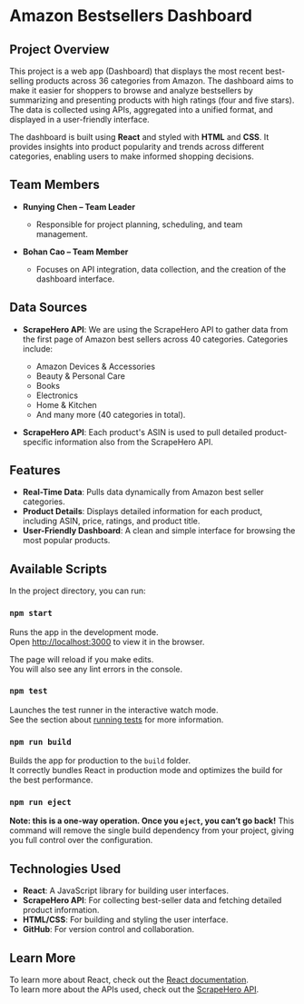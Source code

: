 # Amazon Bestsellers Dashboard

## Project Overview

This project is a web app (Dashboard) that displays the most recent best-selling products across 36 categories from Amazon. The dashboard aims to make it easier for shoppers to browse and analyze bestsellers by summarizing and presenting products with high ratings (four and five stars). The data is collected using APIs, aggregated into a unified format, and displayed in a user-friendly interface.

The dashboard is built using **React** and styled with **HTML** and **CSS**. It provides insights into product popularity and trends across different categories, enabling users to make informed shopping decisions.

## Team Members

- **Runying Chen – Team Leader**
  - Responsible for project planning, scheduling, and team management.
  
- **Bohan Cao – Team Member**
  - Focuses on API integration, data collection, and the creation of the dashboard interface.

## Data Sources

- **ScrapeHero API**: We are using the ScrapeHero API to gather data from the first page of Amazon best sellers across 40 categories. Categories include:
  - Amazon Devices & Accessories
  - Beauty & Personal Care
  - Books
  - Electronics
  - Home & Kitchen
  - And many more (40 categories in total).

- **ScrapeHero API**: Each product's ASIN is used to pull detailed product-specific information also from the ScrapeHero API.

## Features

- **Real-Time Data**: Pulls data dynamically from Amazon best seller categories.
- **Product Details**: Displays detailed information for each product, including ASIN, price, ratings, and product title.
- **User-Friendly Dashboard**: A clean and simple interface for browsing the most popular products.

## Available Scripts

In the project directory, you can run:

### `npm start`

Runs the app in the development mode.\
Open [http://localhost:3000](http://localhost:3000) to view it in the browser.

The page will reload if you make edits.\
You will also see any lint errors in the console.

### `npm test`

Launches the test runner in the interactive watch mode.\
See the section about [running tests](https://facebook.github.io/create-react-app/docs/running-tests) for more information.

### `npm run build`

Builds the app for production to the `build` folder.\
It correctly bundles React in production mode and optimizes the build for the best performance.

### `npm run eject`

**Note: this is a one-way operation. Once you `eject`, you can’t go back!** This command will remove the single build dependency from your project, giving you full control over the configuration.

## Technologies Used

- **React**: A JavaScript library for building user interfaces.
- **ScrapeHero API**: For collecting best-seller data and fetching detailed product information.
- **HTML/CSS**: For building and styling the user interface.
- **GitHub**: For version control and collaboration.

## Learn More

To learn more about React, check out the [React documentation](https://reactjs.org/).\
To learn more about the APIs used, check out the [ScrapeHero API](https://app.scrapehero.com/home).
